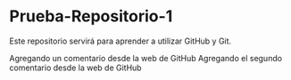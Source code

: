# Prueba-Repositorio-1
Este repositorio servirá para aprender a utilizar GitHub y Git.

Agregando  un comentario desde la web  de GitHub
Agregando  el segundo comentario desde la web  de GitHub
